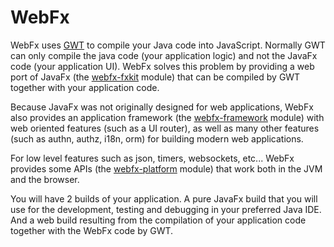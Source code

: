 # WebFx
WebFx uses [GWT][gwt-website] to compile your Java code into JavaScript. Normally GWT can only compile the java code (your application logic) and not the JavaFx code (your application UI). WebFx solves this problem by providing a web port of JavaFx (the [webfx-fxkit][webfx-fxkit-link] module) that can be compiled by GWT together with your application code.

Because JavaFx was not originally designed for web applications, WebFx also provides an application framework (the [webfx-framework][webfx-framework-link] module) with web oriented features (such as a UI router), as well as many other features (such as authn, authz, i18n, orm) for building modern web applications.

For low level features such as json, timers, websockets, etc... WebFx provides some APIs (the [webfx-platform][webfx-platform-link] module) that work both in the JVM and the browser.

You will have 2 builds of your application. A pure JavaFx build that you will use for the development, testing and debugging in your preferred Java IDE. And a web build resulting from the compilation of your application code together with the WebFx code by GWT.

[gwt-website]: http://www.gwtproject.org
[webfx-fxkit-link]: https://github.com/webfx-project/webfx/blob/master/webfx-fxkit
[webfx-framework-link]: https://github.com/webfx-project/webfx/blob/master/webfx-framework
[webfx-platform-link]: https://github.com/webfx-project/webfx/blob/master/webfx-platform

